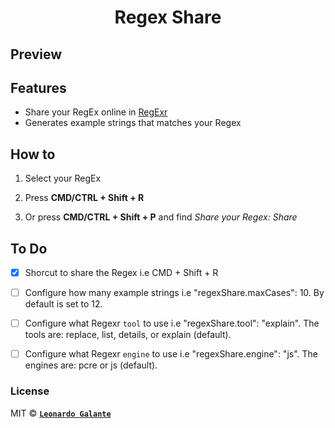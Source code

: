<h1 align="center">
Regex Share
</h1>

## Preview

## Features

- Share your RegEx online in [RegExr](https://regexr.com)
- Generates example strings that matches your Regex

## How to

1. Select your RegEx

2) Press **CMD/CTRL + Shift + R**

3. Or press **CMD/CTRL + Shift + P** and find _Share your Regex: Share_

## To Do

- [x] Shorcut to share the Regex i.e CMD + Shift + R

* [ ] Configure how many example strings i.e "regexShare.maxCases": 10. By default is set to 12.

- [ ] Configure what Regexr `tool` to use i.e "regexShare.tool": "explain".
      The tools are: replace, list, details, or explain (default).

* [ ] Configure what Regexr `engine` to use i.e "regexShare.engine": "js".
      The engines are: pcre or js (default).

### License

MIT © **[`Leonardo Galante`](https://leonardogalante.com)**
